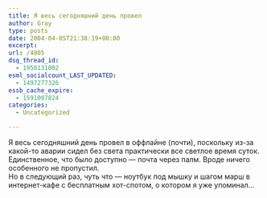 ```yaml
---
title: Я весь сегодняшний день провел
author: Gray
type: posts
date: 2004-04-05T21:38:19+00:00
excerpt:
url: /4805
dsq_thread_id:
  - 1956131002
esml_socialcount_LAST_UPDATED:
  - 1497277326
essb_cache_expire:
  - 1591007824
categories:
  - Uncategorized

---
```








Я весь сегодняшний день провел в оффлайне (почти), поскольку из-за какой-то аварии сидел без света практически все светлое время суток.  
Единственное, что было доступно &#8212; почта через палм. Вроде ничего особенного не пропустил.  
Но в следующий раз, чуть что &#8212; ноутбук под мышку и шагом марш в интернет-кафе с бесплатным хот-спотом, о котором я уже упоминал&#8230;
